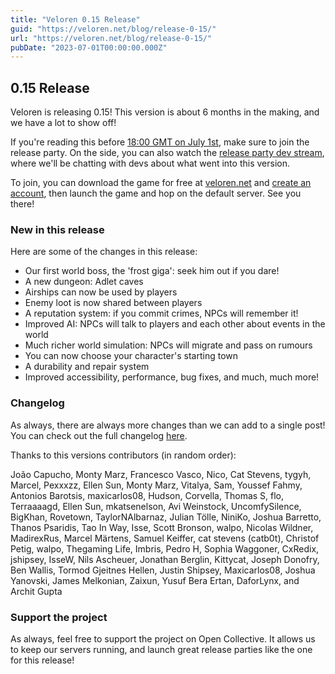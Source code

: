 ```yaml
---
title: "Veloren 0.15 Release"
guid: "https://veloren.net/blog/release-0-15/"
url: "https://veloren.net/blog/release-0-15/"
pubDate: "2023-07-01T00:00:00.000Z"
---
```


0.15 Release
------------

Veloren is releasing 0.15! This version is about 6 months in the making, and we have a lot to show off!

If you're reading this before [18:00 GMT on July 1st](https://everytimezone.com/s/2609befe), make sure to join the release party. On the side, you can also watch the [release party dev stream](https://www.youtube.com/watch?v=Ry9Z8Nr6RHM), where we'll be chatting with devs about what went into this version.

To join, you can download the game for free at [veloren.net](https://veloren.net/download) and [create an account](https://veloren.net/account), then launch the game and hop on the default server. See you there!

### New in this release

Here are some of the changes in this release:

*   Our first world boss, the 'frost giga': seek him out if you dare!
*   A new dungeon: Adlet caves
*   Airships can now be used by players
*   Enemy loot is now shared between players
*   A reputation system: if you commit crimes, NPCs will remember it!
*   Improved AI: NPCs will talk to players and each other about events in the world
*   Much richer world simulation: NPCs will migrate and pass on rumours
*   You can now choose your character's starting town
*   A durability and repair system
*   Improved accessibility, performance, bug fixes, and much, much more!

### Changelog

As always, there are always more changes than we can add to a single post! You can check out the full changelog [here](https://gitlab.com/veloren/veloren/-/blob/master/CHANGELOG.md#0150-2023-07-01).

Thanks to this versions contributors (in random order):

João Capucho, Monty Marz, Francesco Vasco, Nico, Cat Stevens, tygyh, Marcel, Pexxxzz, Ellen Sun, Monty Marz, Vitalya, Sam, Youssef Fahmy, Antonios Barotsis, maxicarlos08, Hudson, Corvella, Thomas S, flo, Terraaaagd, Ellen Sun, mkatsenelson, Avi Weinstock, UncomfySilence, BigKhan, Rovetown, TaylorNAlbarnaz, Julian Tölle, NiniKo, Joshua Barretto, Thanos Psaridis, Tao In Way, Isse, Scott Bronson, walpo, Nicolas Wildner, MadirexRus, Marcel Märtens, Samuel Keiffer, cat stevens (catb0t), Christof Petig, walpo, Thegaming Life, Imbris, Pedro H, Sophia Waggoner, CxRedix, jshipsey, IsseW, Nils Ascheuer, Jonathan Berglin, Kittycat, Joseph Donofry, Ben Wallis, Tormod Gjeitnes Hellen, Justin Shipsey, Maxicarlos08, Joshua Yanovski, James Melkonian, Zaixun, Yusuf Bera Ertan, DaforLynx, and Archit Gupta

### Support the project

As always, feel free to support the project on Open Collective. It allows us to keep our servers running, and launch great release parties like the one for this release!